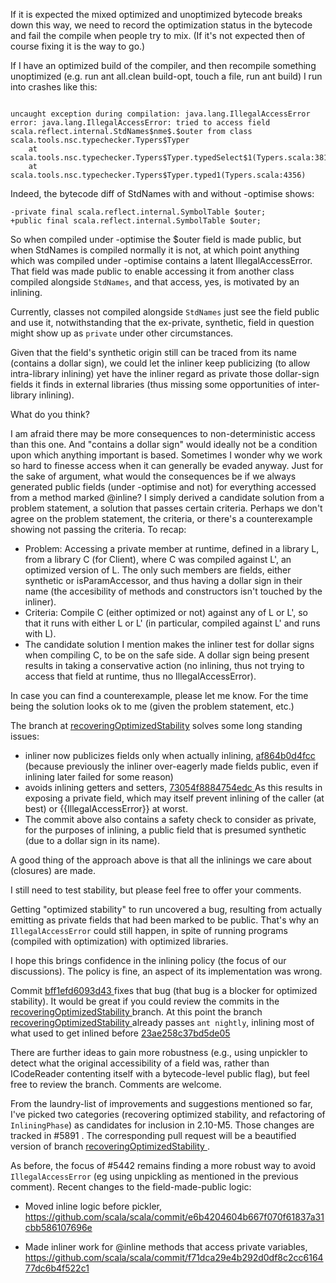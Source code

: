 If it is expected the mixed optimized and unoptimized bytecode breaks down this way, we need to record the optimization status in the bytecode and fail the compile when people try to mix.  (If it's not expected then of course fixing it is the way to go.)

If I have an optimized build of the compiler, and then recompile something unoptimized (e.g. run ant all.clean build-opt, touch a file, run ant build) I run into crashes like this:
```

uncaught exception during compilation: java.lang.IllegalAccessError
error: java.lang.IllegalAccessError: tried to access field scala.reflect.internal.StdNames$nme$.$outer from class scala.tools.nsc.typechecker.Typers$Typer
	at scala.tools.nsc.typechecker.Typers$Typer.typedSelect$1(Typers.scala:3816)
	at scala.tools.nsc.typechecker.Typers$Typer.typed1(Typers.scala:4356)
```
Indeed, the bytecode diff of StdNames with and without -optimise shows:
```
-private final scala.reflect.internal.SymbolTable $outer;
+public final scala.reflect.internal.SymbolTable $outer;
```
So when compiled under -optimise the $outer field is made public, but when StdNames is compiled  normally it is not, at which point anything which was compiled under -optimise contains a latent IllegalAccessError.
That field was made public to enable accessing it from another class compiled alongside `StdNames`, and that access, yes, is motivated by an inlining.

Currently, classes not compiled alongside `StdNames` just see the field public and use it, notwithstanding that the ex-private, synthetic, field in question might show up as `private` under other circumstances.

Given that the field's synthetic origin still can be traced from its name (contains a dollar sign), we could let the inliner keep publicizing (to allow intra-library inlining) yet have the inliner regard as private those dollar-sign fields it finds in external libraries (thus missing some opportunities of inter-library inlining).

What do you think?

I am afraid there may be more consequences to non-deterministic access than this one.  And "contains a dollar sign" would ideally not be a condition upon which anything important is based.  Sometimes I wonder why we work so hard to finesse access when it can generally be evaded anyway.  Just for the sake of argument, what would the consequences be if we always generated public fields (under -optimise and not) for everything accessed from a method marked @inline?
I simply derived a candidate solution from a problem statement, a solution that passes certain criteria. Perhaps we don't agree on the problem statement, the criteria, or there's a counterexample showing not passing the criteria. To recap:

- Problem: Accessing a private member at runtime, defined in a library L, from a library C (for Client), where C was compiled against L', an optimized version of L. 
The only such members are fields, either synthetic or isParamAccessor, and thus having a dollar sign in their name (the accesibility of methods and constructors isn't touched by the inliner).
- Criteria: Compile C (either optimized or not) against any of L or L', so that it runs with either L or L' (in particular, compiled against L' and runs with L).
- The candidate solution I mention makes the inliner test for dollar signs when compiling C, to be on the safe side. A dollar sign being present results in taking a conservative action (no inlining, thus not trying to access that field at runtime, thus no IllegalAccessError). 

In case you can find a counterexample, please let me know. For the time being the solution looks ok to me (given the problem statement, etc.)


The branch at [recoveringOptimizedStability](https://github.com/magarciaEPFL/scala/compare/recoveringOptimizedStability) solves some long standing issues:

- inliner now publicizes fields only when actually inlining, [af864b0d4fcc ](https://github.com/magarciaEPFL/scala/commit/af864b0d4fcc8b9e312585e1357a9ec8f0bd3e91)
  (because previously the inliner over-eagerly made fields public, even if inlining later failed for some reason)
- avoids inlining getters and setters, [73054f8884754edc ](https://github.com/magarciaEPFL/scala/commit/73054f8884754edc57547920f9086b191e22bc24)
  As this results in exposing a private field, which may itself prevent inlining of the caller (at best) or
  {{IllegalAccessError}} at worst.
- The commit above also contains a safety check to consider as private, for the purposes of inlining, a public field that is presumed synthetic (due to a dollar sign in its name). 

A good thing of the approach above is that all the inlinings we care about (closures) are made.

I still need to test stability, but please feel free to offer your comments.

Getting "optimized stability" to run uncovered a bug, resulting from actually emitting as private fields that had been marked to be public. That's why an `IllegalAccessError` could still happen, in spite of running programs (compiled with optimization) with optimized libraries. 

I hope this brings confidence in the inlining policy (the focus of our discussions). The policy is fine, an aspect of its implementation was wrong.

Commit [bff1efd6093d43 ](https://github.com/magarciaEPFL/scala/commit/bff1efd6093d43daaf79817b2dfc23276b0f4b58) fixes that bug (that bug is a blocker for optimized stability). It would be great if you could review the commits in the [recoveringOptimizedStability ](https://github.com/magarciaEPFL/scala/compare/recoveringOptimizedStability) branch.
At this point the branch [recoveringOptimizedStability ](https://github.com/magarciaEPFL/scala/compare/recoveringOptimizedStability) already passes `ant nightly`, inlining most of what used to get inlined before [23ae258c37bd5de05 ](https://github.com/scala/scala/commit/23ae258c37bd5de050ae9d8b4287dc8c309af8de)

There are further ideas to gain more robustness (e.g., using unpickler to detect what the original accessibility of a field was, rather than ICodeReader contenting itself with a bytecode-level public flag), but feel free to review the branch. Comments are welcome.

From the laundry-list of improvements and suggestions mentioned so far, I've picked two categories (recovering optimized stability, and refactoring of `InliningPhase`) as candidates for inclusion in 2.10-M5. Those changes are tracked in #5891 . The corresponding pull request will be a beautified version of branch [recoveringOptimizedStability ](https://github.com/magarciaEPFL/scala/compare/master...recoveringOptimizedStability) . 

As before, the focus of #5442 remains finding a more robust way to avoid `IllegalAccessError` (eg using unpickling as mentioned in the previous comment).
Recent changes to the field-made-public logic:

- Moved inline logic before pickler,
  https://github.com/scala/scala/commit/e6b4204604b667f070f61837a31cbb586107696e

- Made inliner work for @inline methods that access private variables,
  https://github.com/scala/scala/commit/f71dca29e4b292d0df8c2cc616477dc6b4f522c1

